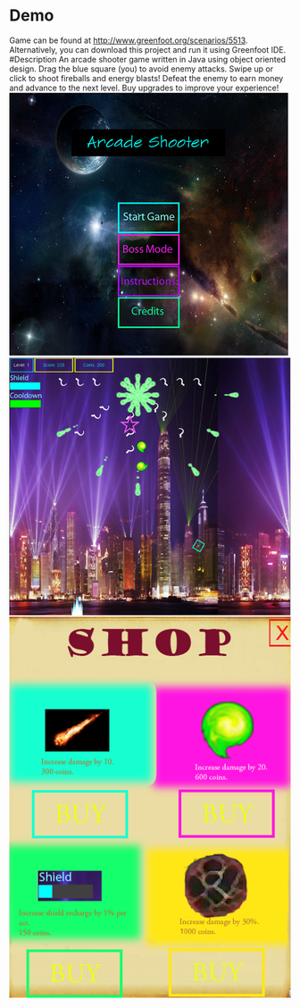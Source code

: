 # Demo
Game can be found at http://www.greenfoot.org/scenarios/5513.
Alternatively, you can download this project and run it using Greenfoot IDE.
#Description
An arcade shooter game written in Java using object oriented design. Drag the blue square (you) to avoid enemy attacks. Swipe up or click to shoot fireballs and energy blasts! Defeat the enemy to earn money and advance to the next level. Buy upgrades to improve your experience!
![Alt text](/pictures/main-menu.PNG?)
![Alt text](/pictures/shoot3.PNG?)
![Alt text](/pictures/shop.PNG?)

